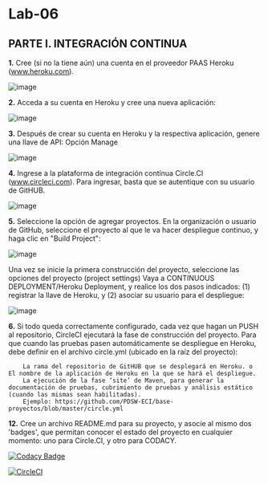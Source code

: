 # Lab-06

## PARTE I. INTEGRACIÓN CONTINUA

**1.** Cree (si no la tiene aún) una cuenta en el proveedor PAAS Heroku (www.heroku.com).

![image](https://user-images.githubusercontent.com/98135902/157537646-11ea64b8-efc1-4814-84da-fba0b0468768.png)

**2.** Acceda a su cuenta en Heroku y cree una nueva aplicación:

![image](https://user-images.githubusercontent.com/98135902/157537934-f3a78616-72c7-4d52-b28d-2adac3d44c1a.png)

**3.** Después de crear su cuenta en Heroku y la respectiva aplicación, genere una llave de API: Opción Manage

![image](https://user-images.githubusercontent.com/98135902/157539198-bf9b26e8-e35e-4763-96b3-2882567a3746.png)

**4.** Ingrese a la plataforma de integración contínua Circle.CI (www.circleci.com). Para ingresar, basta que se autentique con su usuario de GitHUB.

![image](https://user-images.githubusercontent.com/98135902/157539552-f3819ea2-0a89-4931-b20f-177f69fe17a7.png)

**5.** Seleccione la opción de agregar proyectos. En la organización o usuario de GitHub, seleccione el proyecto al que le va hacer despliegue continuo, y haga clic en "Build Project":

![image](https://user-images.githubusercontent.com/98135902/157541346-94c6f610-c8a6-4695-bcc0-9b1a6f131417.png)

Una vez se inicie la primera construcción del proyecto, seleccione las opciones del proyecto (project settings)
Vaya a CONTINUOUS DEPLOYMENT/Heroku Deployment, y realice los dos pasos indicados: (1) registrar la llave de Heroku, y (2) asociar su usuario para el despliegue:

![image](https://user-images.githubusercontent.com/98135902/157569745-796f2f6e-fec0-447b-9ceb-69ce8007ac7a.png)

**6.** Si todo queda correctamente configurado, cada vez que hagan un PUSH al repositorio, CircleCI ejecutará la fase de construcción del proyecto. Para que cuando las pruebas         pasen automáticamente se despliegue en Heroku, debe definir en el archivo circle.yml (ubicado en la raíz del proyecto):

        La rama del repositorio de GitHUB que se desplegará en Heroku. o El nombre de la aplicación de Heroku en la que se hará el despliegue.
        La ejecución de la fase ‘site’ de Maven, para generar la documentación de pruebas, cubrimiento de pruebas y análisis estático (cuando las mismas sean habilitadas).
        Ejemplo: https://github.com/PDSW-ECI/base-proyectos/blob/master/circle.yml

**12.** Cree un archivo README.md para su proyecto, y asocie al mismo dos 'badges', que permitan conocer el estado del proyecto en cualquier momento: uno para Circle.CI, y otro para CODACY.

[![Codacy Badge](https://app.codacy.com/project/badge/Grade/1b861944186b47b1b3a9364d2d75ea51)](https://www.codacy.com/gh/CarolinaMV/Lab-06/dashboard?utm_source=github.com&amp;utm_medium=referral&amp;utm_content=CarolinaMV/Lab-06&amp;utm_campaign=Badge_Grade)

[![CircleCI](https://circleci.com/gh/CarolinaMV/Lab-06/tree/master.svg?style=svg)](https://circleci.com/gh/CarolinaMV/Lab-06/tree/master)
